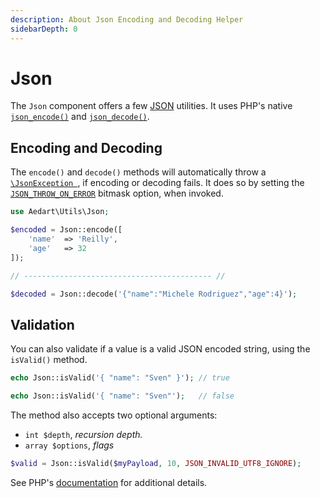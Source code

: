 ```yaml
---
description: About Json Encoding and Decoding Helper
sidebarDepth: 0
---
```


# Json

The `Json` component offers a few [JSON](https://www.json.org/) utilities.
It uses PHP's native [`json_encode()`](https://secure.php.net/manual/en/function.json-encode.php) and [`json_decode()`](https://secure.php.net/manual/en/function.json-decode.php).

## Encoding and Decoding

The `encode()` and `decode()` methods will automatically throw a [`\JsonException `](http://php.net/manual/en/class.jsonexception.php), if encoding or decoding fails.
It does so by setting the [`JSON_THROW_ON_ERROR`](http://php.net/manual/en/json.constants.php) bitmask option, when invoked.

```php
use Aedart\Utils\Json;

$encoded = Json::encode([
    'name'  => 'Reilly',
    'age'   => 32
]);

// ------------------------------------------ //

$decoded = Json::decode('{"name":"Michele Rodriguez","age":4}');
```

## Validation

You can also validate if a value is a valid JSON encoded string, using the `isValid()` method.

```php
echo Json::isValid('{ "name": "Sven" }'); // true

echo Json::isValid('{ "name": "Sven"');   // false
```

The method also accepts two optional arguments:

* `int $depth`, _recursion depth._
* `array $options`, _flags_

```php
$valid = Json::isValid($myPayload, 10, JSON_INVALID_UTF8_IGNORE);
```

See PHP's [documentation](https://www.php.net/manual/en/function.json-validate.php) for additional details.